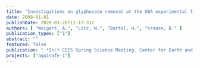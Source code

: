 ```yaml
---
title: "Investigations on glyphosate removal at the UBA experimental field site."
date: 2008-01-01
publishDate: 2020-03-26T11:17:31Z
authors: [ "Weigert, A.", "Litz, N.", "Bartel, H.", "Krause, B." ]
publication_types: ["1"]
abstract: ""
featured: false
publication: " *In:* CEES Spring Science Meeting. Center for Earth and Environmental Science, Indiana University-Purdue University, Indianapolis, USA. 09. -10. April 2008"
projects: ["aquisafe-1"]
---
```


